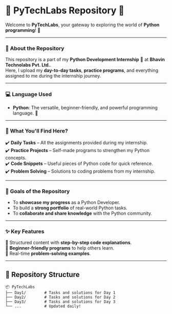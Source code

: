 # 🌟 **PyTechLabs Repository** 🌟  

Welcome to **PyTechLabs**, your gateway to exploring the world of **Python programming**! 🚀  

---

### 🏢 **About the Repository**  
This repository is a part of my **Python Development Internship** 🐍 at **Bhavin Technolabs Pvt. Ltd.**.  
Here, I upload my **day-to-day tasks**, **practice programs**, and everything assigned to me during the internship journey.  

---

### 💻 **Language Used**  
- **Python**: The versatile, beginner-friendly, and powerful programming language. 🐍  

---

### 📌 **What You'll Find Here?**  
✔️ **Daily Tasks** – All the assignments provided during my internship.  
✔️ **Practice Projects** – Self-made programs to strengthen my Python concepts.  
✔️ **Code Snippets** – Useful pieces of Python code for quick reference.  
✔️ **Problem Solving** – Solutions to coding problems from my internship.  

---

### 🎯 **Goals of the Repository**  
- To **showcase my progress** as a Python Developer.  
- To build a **strong portfolio** of real-world Python tasks.  
- To **collaborate and share knowledge** with the Python community.  

---

### ✨ **Key Features**  
📌 Structured content with **step-by-step code explanations**.  
📌 **Beginner-friendly programs** to help others learn.  
📌 Real-time **problem-solving examples**.  

---

## 📂 **Repository Structure**  
```plaintext
📦 PyTechLabs  
├── Day1/        # Tasks and solutions for Day 1  
├── Day2/        # Tasks and solutions for Day 2  
├── Day3/        # Tasks and solutions for Day 3  
└── ...          # Updated daily!  
